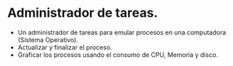 # Administrador de tareas.

- Un administrador de tareas para emular procesos en una computadora (Sistema Operativo). 
- Actualizar y finalizar el proceso.
- Graficar los procesos usando el consumo de CPU, Memoria y disco.
